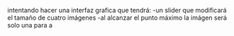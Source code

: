 intentando hacer una interfaz grafica que tendrá:
-un slider que modificará el tamaño de cuatro imágenes
-al alcanzar el punto máximo la imágen será solo una
para a
